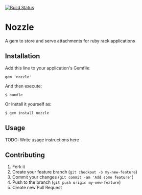 [![Build Status](https://travis-ci.org/ujifgc/nozzle.png)](https://travis-ci.org/ujifgc/nozzle)

# Nozzle

A gem to store and serve attachments for ruby rack applications

## Installation

Add this line to your application's Gemfile:

    gem 'nozzle'

And then execute:

    $ bundle

Or install it yourself as:

    $ gem install nozzle

## Usage

TODO: Write usage instructions here

## Contributing

1. Fork it
2. Create your feature branch (`git checkout -b my-new-feature`)
3. Commit your changes (`git commit -am 'Add some feature'`)
4. Push to the branch (`git push origin my-new-feature`)
5. Create new Pull Request
